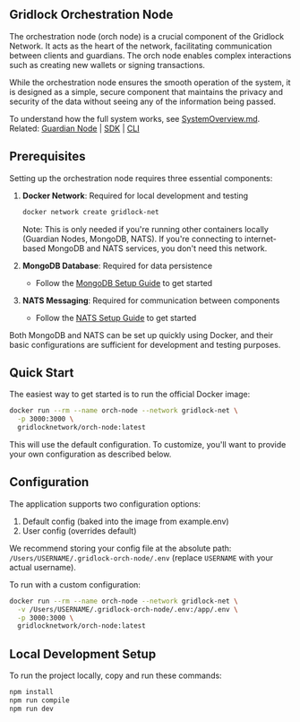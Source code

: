 ## Gridlock Orchestration Node

The orchestration node (orch node) is a crucial component of the Gridlock Network. It acts as the heart of the network, facilitating communication between clients and guardians. The orch node enables complex interactions such as creating new wallets or signing transactions.

While the orchestration node ensures the smooth operation of the system, it is designed as a simple, secure component that maintains the privacy and security of the data without seeing any of the information being passed.

To understand how the full system works, see [SystemOverview.md](./SystemOverview.md).  
Related: [Guardian Node](https://github.com/GridlockNetwork/guardian-node) | [SDK](https://github.com/GridlockNetwork/gridlock-sdk) | [CLI](https://github.com/GridlockNetwork/gridlock-cli)

## Prerequisites

Setting up the orchestration node requires three essential components:

1. **Docker Network**: Required for local development and testing

   ```sh
   docker network create gridlock-net
   ```

   Note: This is only needed if you're running other containers locally (Guardian Nodes, MongoDB, NATS). If you're connecting to internet-based MongoDB and NATS services, you don't need this network.

2. **MongoDB Database**: Required for data persistence

   - Follow the [MongoDB Setup Guide](MongoDBSetup.md) to get started

3. **NATS Messaging**: Required for communication between components
   - Follow the [NATS Setup Guide](NatsSetup.md) to get started

Both MongoDB and NATS can be set up quickly using Docker, and their basic configurations are sufficient for development and testing purposes.

## Quick Start

The easiest way to get started is to run the official Docker image:

```sh
docker run --rm --name orch-node --network gridlock-net \
  -p 3000:3000 \
  gridlocknetwork/orch-node:latest
```

This will use the default configuration. To customize, you'll want to provide your own configuration as described below.

## Configuration

The application supports two configuration options:

1. Default config (baked into the image from example.env)
2. User config (overrides default)

We recommend storing your config file at the absolute path: `/Users/USERNAME/.gridlock-orch-node/.env` (replace `USERNAME` with your actual username).

To run with a custom configuration:

```sh
docker run --rm --name orch-node --network gridlock-net \
  -v /Users/USERNAME/.gridlock-orch-node/.env:/app/.env \
  -p 3000:3000 \
  gridlocknetwork/orch-node:latest
```

## Local Development Setup

To run the project locally, copy and run these commands:

```sh
npm install
npm run compile
npm run dev
```